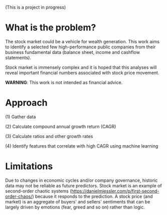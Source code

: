 (This is a project in progress)

# What is the problem?
The stock market could be a vehicle for wealth generation. This work aims to identify a selected few high-performance public companies from their business fundamental data (balance sheet, income and cashflow statements). 

Stock market is immensely complex and it is hoped that this analyses will reveal important financial numbers associated with stock price movement. 

**WARNING**: This work is not intended as financial advice. 

# Approach
(1) Gather data

(2) Calculate compound annual growth return (CAGR) 

(3) Calculate ratios and other growth rates

(4) Identify features that correlate with high CAGR using machine learning

# Limitations
Due to changes in economic cycles and/or company governance, historic data may not be reliable as future predictors. Stock market is an example of second-order chaotic systems (https://danielmiessler.com/p/first-second-order-chaos/) because it responds to the prediction. A stock price (and market) is an aggregate of buyers' and sellers' sentiments that can be largely driven by emotions (fear, greed and so on) rather than logic.

